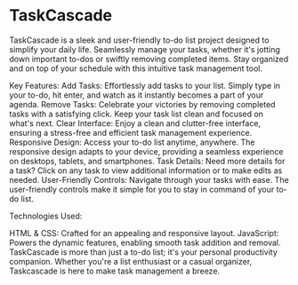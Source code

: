 # TaskCascade
TaskCascade is a sleek and user-friendly to-do list project designed to simplify your daily life. Seamlessly manage your tasks, whether it's jotting down important to-dos or swiftly removing completed items. Stay organized and on top of your schedule with this intuitive task management tool.

Key Features:
Add Tasks: Effortlessly add tasks to your list. Simply type in your to-do, hit enter, and watch as it instantly becomes a part of your agenda.
Remove Tasks: Celebrate your victories by removing completed tasks with a satisfying click. Keep your task list clean and focused on what's next.
Clear Interface: Enjoy a clean and clutter-free interface, ensuring a stress-free and efficient task management experience.
Responsive Design: Access your to-do list anytime, anywhere. The responsive design adapts to your device, providing a seamless experience on desktops, tablets, and smartphones.
Task Details: Need more details for a task? Click on any task to view additional information or to make edits as needed.
User-Friendly Controls: Navigate through your tasks with ease. The user-friendly controls make it simple for you to stay in command of your to-do list.

Technologies Used:

HTML & CSS: Crafted for an appealing and responsive layout.
JavaScript: Powers the dynamic features, enabling smooth task addition and removal.
TaskCascade is more than just a to-do list; it's your personal productivity companion. Whether you're a list enthusiast or a casual organizer, Taskcascade is here to make task management a breeze.
